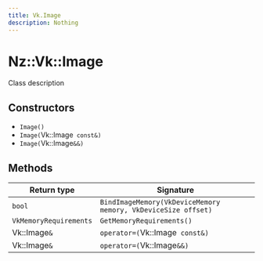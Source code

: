 ```yaml
---
title: Vk.Image
description: Nothing
---
```


# Nz::Vk::Image

Class description

## Constructors

- `Image()`
- `Image(`Vk::Image` const&)`
- `Image(`Vk::Image`&&)`

## Methods

| Return type | Signature |
| ----------- | --------- |
| `bool` | `BindImageMemory(VkDeviceMemory memory, VkDeviceSize offset)` |
| `VkMemoryRequirements` | `GetMemoryRequirements()` |
| Vk::Image`&` | `operator=(`Vk::Image` const&)` |
| Vk::Image`&` | `operator=(`Vk::Image`&&)` |

